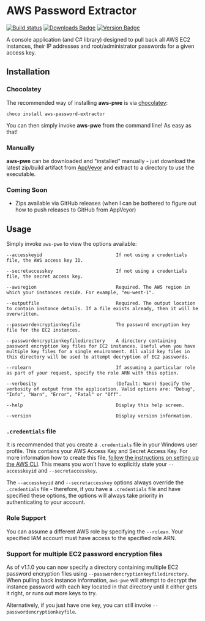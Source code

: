 # AWS Password Extractor
[![Build status](https://ci.appveyor.com/api/projects/status/5iv6tqkvkm7b7xct?svg=true)](https://ci.appveyor.com/project/mmiddleton3301/aws-password-extractor) [![Downloads Badge](https://img.shields.io/chocolatey/dt/aws-password-extractor.svg)](https://chocolatey.org/packages/aws-password-extractor) [![Version Badge](https://img.shields.io/chocolatey/v/aws-password-extractor.svg)](https://chocolatey.org/packages/aws-password-extractor)

A console application (and C# library) designed to pull back all AWS EC2 instances, their IP addresses and root/administrator passwords for a given access key.

## Installation
### Chocolatey
The recommended way of installing **aws-pwe** is via [chocolatey](https://chocolatey.org/):

`choco install aws-password-extractor `

You can then simply invoke **aws-pwe** from the command line! As easy as that!

### Manually
**aws-pwe** can be downloaded and "installed" manually - just download the latest zip/build artifact from [AppVeyor](https://ci.appveyor.com/project/mmiddleton3301/aws-password-extractor/build/artifacts) and extract to a directory to use the executable.

### Coming Soon

- Zips available via GitHub releases (when I can be bothered to figure out how to push releases to GitHub from AppVeyor)

## Usage
Simply invoke `aws-pwe` to view the options available:

    --accesskeyid                           If not using a credentials file, the AWS access key ID.
    
    --secretaccesskey                       If not using a credentials file, the secret access key.
    
    --awsregion                             Required. The AWS region in which your instances reside. For example, "eu-west-1".
    
    --outputfile                            Required. The output location to contain instance details. If a file exists already, then it will be overwritten.
     
    --passwordencryptionkeyfile             The password encryption key file for the EC2 instances.
    
    --passwordencryptionkeyfiledirectory    A directory containing password encryption key files for EC2 instances. Useful when you have multiple key files for a single environment. All valid key files in this directory will be used to attempt decryption of EC2 passwords.  
    
    --rolearn                               If assuming a particular role as part of your request, specify the role ARN with this option.
    
    --verbosity                             (Default: Warn) Specify the verbosity of output from the application. Valid options are: "Debug", "Info", "Warn", "Error", "Fatal" or "Off".
    
    --help                                  Display this help screen.
    
    --version                               Display version information.
    

### `.credentials` file
It is recommended that you create a `.credentials` file in your Windows user profile. This contains your AWS Access Key and Secret Access Key. For more information how to create this file, [follow the instructions on setting up the AWS CLI](http://docs.aws.amazon.com/cli/latest/userguide/cli-chap-getting-started.html). This means you won't have to explicitly state your `--accesskeyid` and `--secretaccesskey`.

The `--accesskeyid` and `--secretaccesskey` options always override the `.credentials` file - therefore, if you have a `.credentials` file and have specified these options, the options will always take priority in authenticating to your account.

### Role Support
You can assume a different AWS role by specifying the `--rolean`. Your specified IAM account must have access to the specified role ARN.

### Support for multiple EC2 password encryption files
As of v1.1.0 you can now specify a directory containing multiple EC2 password encryption files using `--passwordencryptionkeyfiledirectory`. When pulling back instance information, `aws-pwe` will attempt to decrypt the instance password with each key located in that directory until it either gets it right, or runs out more keys to try.

Alternatively, if you just have one key, you can still invoke `--passwordencryptionkeyfile`.
